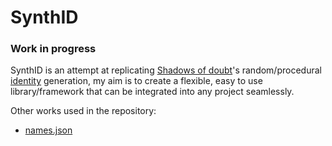 # SynthID
### Work in progress

SynthID is an attempt at replicating [Shadows of doubt](https://store.steampowered.com/app/986130/Shadows_of_Doubt/)'s random/procedural [identity](https://shadows-of-doubt.fandom.com/wiki/Citizen_Profile) generation, my aim is to create a flexible, easy to use library/framework that can be integrated into any project seamlessly.

Other works used in the repository:
- [names.json](https://github.com/dominictarr/random-name/tree/master)
